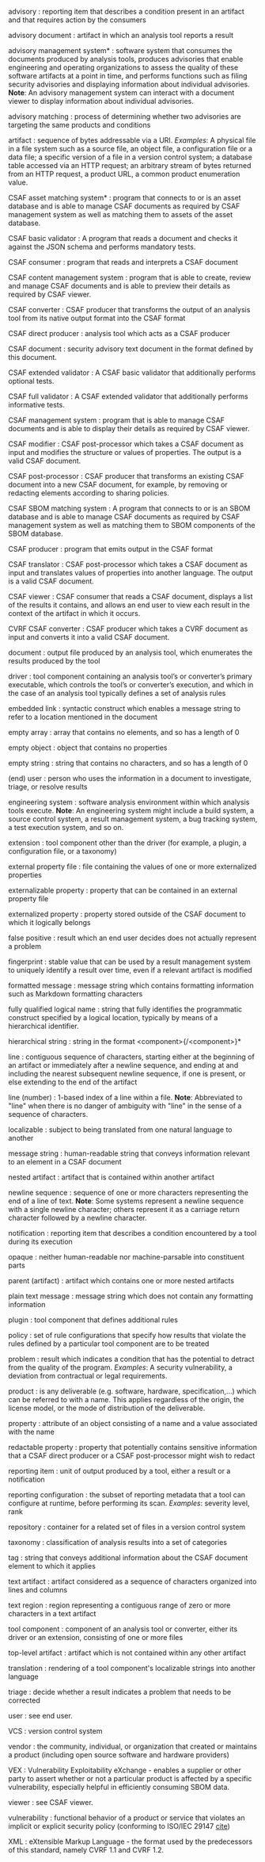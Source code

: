 advisory
:    reporting item that describes a condition present in an artifact and that requires action by the consumers

advisory document
:    artifact in which an analysis tool reports a result

advisory management system*
:    software system that consumes the documents produced by analysis tools,
produces advisories that enable engineering and operating organizations to assess the quality of these
software artifacts at a point in time, and performs functions such as filing security advisories and
displaying information about individual advisories.
**Note**: An advisory management system can interact with a document viewer to display information about individual advisories.

advisory matching
:    process of determining whether two advisories are targeting the same products and conditions

artifact
:    sequence of bytes addressable via a URI.
_Examples_: A physical file in a file system such as a source file, an object file, a configuration file or a data file;
a specific version of a file in a version control system; a database table accessed via an HTTP request;
an arbitrary stream of bytes returned from an HTTP request, a product URL, a common product enumeration value.

CSAF asset matching system*
:    program that connects to or is an asset database and is able to manage CSAF documents as
required by CSAF management system
as well as matching them to assets of the asset database.

CSAF basic validator
:    A program that reads a document and checks it against the JSON schema and performs mandatory tests.

CSAF consumer
:    program that reads and interprets a CSAF document

CSAF content management system
:    program that is able to create, review and manage CSAF documents and is able to preview their details as
required by CSAF viewer.

CSAF converter
:    CSAF producer that transforms the output of an analysis tool from its native output format into the CSAF format

CSAF direct producer
:    analysis tool which acts as a CSAF producer

CSAF document
:    security advisory text document in the format defined by this document.

CSAF extended validator
:    A CSAF basic validator that additionally performs optional tests.

CSAF full validator
:    A CSAF extended validator that additionally performs informative tests.

CSAF management system
:    program that is able to manage CSAF documents and is able to display their details as required by CSAF viewer.

CSAF modifier
:    CSAF post-processor which takes a CSAF document as input and modifies the structure or values of properties.
The output is a valid CSAF document.

CSAF post-processor
:    CSAF producer that transforms an existing CSAF document into a new CSAF document,
for example, by removing or redacting elements according to sharing policies.

CSAF SBOM matching system
:    A program that connects to or is an SBOM database and is able to manage CSAF documents as
required by CSAF management system as well as matching them to SBOM components of the SBOM database.

CSAF producer
:    program that emits output in the CSAF format

CSAF translator
:    CSAF post-processor which takes a CSAF document as input and translates values of properties into another language.
The output is a valid CSAF document.

CSAF viewer
:    CSAF consumer that reads a CSAF document, displays a list of the results it contains,
and allows an end user to view each result in the context of the artifact in which it occurs.

CVRF CSAF converter
:    CSAF producer which takes a CVRF document as input and converts it into a valid CSAF document.

document
:    output file produced by an analysis tool, which enumerates the results produced by the tool

driver
:    tool component containing an analysis tool’s or converter’s primary executable,
which controls the tool’s or converter’s execution,
and which in the case of an analysis tool typically defines a set of analysis rules

embedded link
:    syntactic construct which enables a message string to refer to a location mentioned in the document

empty array
:    array that contains no elements, and so has a length of 0

empty object
:    object that contains no properties

empty string
:    string that contains no characters, and so has a length of 0

(end) user
:    person who uses the information in a document to investigate, triage, or resolve results

engineering system
:    software analysis environment within which analysis tools execute.
**Note**: An engineering system might include a build system, a source control system, a result management system,
a bug tracking system, a test execution system, and so on.

extension
:    tool component other than the driver (for example, a plugin, a configuration file, or a taxonomy)

external property file
:    file containing the values of one or more externalized properties

externalizable property
:    property that can be contained in an external property file

externalized property
:    property stored outside of the CSAF document to which it logically belongs

false positive
:    result which an end user decides does not actually represent a problem

fingerprint
:    stable value that can be used by a result management system to uniquely identify a result over time,
even if a relevant artifact is modified

formatted message
:     message string which contains formatting information such as Markdown formatting characters

fully qualified logical name
:    string that fully identifies the programmatic construct specified by a logical location,
typically by means of a hierarchical identifier.

hierarchical string
:    string in the format &lt;component>{/&lt;component>}*

line
:    contiguous sequence of characters, starting either at the beginning of an artifact or immediately after
a newline sequence, and ending at and including the nearest subsequent newline sequence, if one is present,
or else extending to the end of the artifact

line (number)
:    1-based index of a line within a file.
**Note**: Abbreviated to "line" when there is no danger of ambiguity with "line" in the sense of a sequence of characters.

localizable
:    subject to being translated from one natural language to another

message string
:    human-readable string that conveys information relevant to an element in a CSAF document

nested artifact
:    artifact that is contained within another artifact

newline sequence
:    sequence of one or more characters representing the end of a line of text.
**Note**: Some systems represent a newline sequence with a single newline character; others represent it as
a carriage return character followed by a newline character.

notification
:    reporting item that describes a condition encountered by a tool during its execution

opaque
:    neither human-readable nor machine-parsable into constituent parts

parent (artifact)
:    artifact which contains one or more nested artifacts

plain text message
:    message string which does not contain any formatting information

plugin
:    tool component that defines additional rules

policy
:    set of rule configurations that specify how results that
violate the rules defined by a particular tool component are to be treated

problem
:    result which indicates a condition that has the potential to detract from the quality of the program.
_Examples_: A security vulnerability, a deviation from contractual or legal requirements.

product
:    is any deliverable (e.g. software, hardware, specification,...) which can be referred to with a name.
This applies regardless of the origin, the license model, or the mode of distribution of the deliverable.

property
:    attribute of an object consisting of a name and a value associated with the name

redactable property
:    property that potentially contains sensitive information that a CSAF direct producer or
a CSAF post-processor might wish to redact

reporting item
:    unit of output produced by a tool, either a result or a notification

reporting configuration
:    the subset of reporting metadata that a tool can configure at runtime, before performing its scan.
_Examples_: severity level, rank

repository
:    container for a related set of files in a version control system

taxonomy
:    classification of analysis results into a set of categories

tag
:    string that conveys additional information about the CSAF document element to which it applies

text artifact
:    artifact considered as a sequence of characters organized into lines and columns

text region
:    region representing a contiguous range of zero or more characters in a text artifact

tool component
:    component of an analysis tool or converter, either its driver or an extension, consisting of one or more files

top-level artifact
:     artifact which is not contained within any other artifact

translation
:    rendering of a tool component's localizable strings into another language

triage
:    decide whether a result indicates a problem that needs to be corrected

user
:    see end user.

VCS
:    version control system

vendor
:    the community, individual, or organization that created or maintains a product
(including open source software and hardware providers)

VEX
:    Vulnerability Exploitability eXchange - enables a supplier or other party to assert whether or not
a particular product is affected by a specific vulnerability, especially helpful in efficiently consuming SBOM data.

viewer
:     see CSAF viewer.

vulnerability
:    functional behavior of a product or service that violates an implicit or explicit security policy
(conforming to ISO/IEC 29147 [cite](#ISO29147))

XML
:    eXtensible Markup Language - the format used by the predecessors of this standard, namely CVRF 1.1 and CVRF 1.2.
